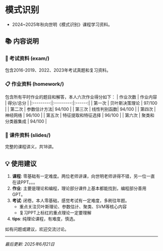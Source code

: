 # 模式识别
* 2024~2025年秋向世明《模式识别》课程学习资料。

## 📚 内容说明

### 📝 考试资料 (exam/)
包含2016-2019、2022、2023年考试真题和复习资料。

### 📋 作业资料 (homework/)
包含所有平时作业的题目和解答，本人六次作业得分如下：
| 作业次数 | 作业内容 | 得分/总分 |
|:---------:|:---------:|:------:|
| 第一次 | 贝叶斯决策理论 | 97/100 |
| 第二次 | 参数估计方法| 94/100 |
| 第三次 |  线性判别函数| 94/100 |
| 第四次 | 神经网络 | 96/100 |
| 第五次 | 特征提取和特征选择 | 96/100 |
| 第六次 | 聚类和分类器集成 | 94/100 |

### 🎯 课件资料 (slides/)
完整的课程讲义，共18讲。


## 💡 使用建议

1. **课程**: 零基础有一定难度。两位老师讲课，向世明老师讲得不错，另一位一直在读PPT。。。
2. **作业**: 主要是理论和编程，理论部分课件上基本都能找到，编程部分善用GPT。
3. **考试**: 闭卷。本人零基础，感觉考试有一定难度，多刷往年题。
   - 重点关注贝叶斯理论、参数估计、聚类、SVM等核心内容
   - 复习PPT上标红的重点理论一定要理解
4. **tips**: 纯理论课程，有难度，慎选。


如有问题或建议，欢迎交流讨论。

---
*最后更新: 2025年6月21日*
